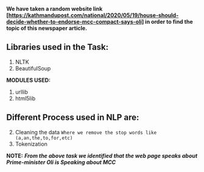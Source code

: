 
**We have taken a random website link [https://kathmandupost.com/national/2020/05/19/house-should-decide-whether-to-endorse-mcc-compact-says-oli] in order to find the topic of this newspaper article.**

## Libraries used in the Task:
1. NLTK
2. BeautifulSoup

**MODULES USED:**
1. urllib
2. html5lib 

## Different Process used in NLP are:
2. Cleaning the data `Where we remove the stop words like (a,an,the,to,for,etc)`
1. Tokenization


**NOTE:** ***From the above task we identified that the web page speaks about Prime-minister Oli is Speaking about MCC***


